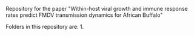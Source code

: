 Repository for the paper "Within-host viral growth and immune response rates predict FMDV transmission dynamics for African Buffalo"

Folders in this repository are:
1. 
